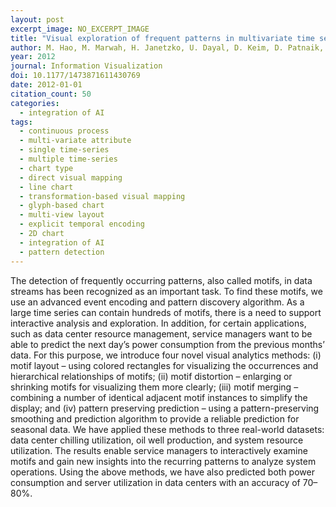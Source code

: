 ```yaml
---
layout: post
excerpt_image: NO_EXCERPT_IMAGE
title: "Visual exploration of frequent patterns in multivariate time series"
author: M. Hao, M. Marwah, H. Janetzko, U. Dayal, D. Keim, D. Patnaik, Naren Ramakrishnan & Ratnesh K. Sharma
year: 2012
journal: Information Visualization
doi: 10.1177/1473871611430769
date: 2012-01-01
citation_count: 50
categories:
  - integration of AI
tags:
  - continuous process
  - multi-variate attribute
  - single time-series
  - multiple time-series
  - chart type
  - direct visual mapping
  - line chart
  - transformation-based visual mapping
  - glyph-based chart
  - multi-view layout
  - explicit temporal encoding
  - 2D chart
  - integration of AI
  - pattern detection
---
```

The detection of frequently occurring patterns, also called motifs, in data streams has been recognized as an important task. To find these motifs, we use an advanced event encoding and pattern discovery algorithm. As a large time series can contain hundreds of motifs, there is a need to support interactive analysis and exploration. In addition, for certain applications, such as data center resource management, service managers want to be able to predict the next day’s power consumption from the previous months’ data. For this purpose, we introduce four novel visual analytics methods: (i) motif layout – using colored rectangles for visualizing the occurrences and hierarchical relationships of motifs; (ii) motif distortion – enlarging or shrinking motifs for visualizing them more clearly; (iii) motif merging – combining a number of identical adjacent motif instances to simplify the display; and (iv) pattern preserving prediction – using a pattern-preserving smoothing and prediction algorithm to provide a reliable prediction for seasonal data. We have applied these methods to three real-world datasets: data center chilling utilization, oil well production, and system resource utilization. The results enable service managers to interactively examine motifs and gain new insights into the recurring patterns to analyze system operations. Using the above methods, we have also predicted both power consumption and server utilization in data centers with an accuracy of 70–80%.
